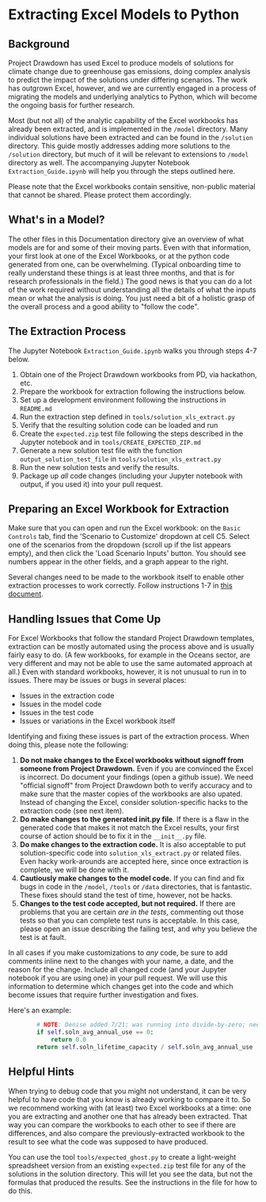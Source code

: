 # Extracting Excel Models to Python

## Background

Project Drawdown has used Excel to produce models of solutions for climate change due to greenhouse gas emissions, doing complex analysis to predict the impact of the solutions under differing scenarios.  The work has outgrown Excel, however, and we are currently engaged in a process of migrating the models and underlying analytics to Python, which will become the ongoing basis for further research.

Most (but not all) of the analytic capability of the Excel workbooks has already been extracted, and is implemented in the `/model` directory.  Many individual solutions have been extracted and can be found in the `/solution` directory.  This guide mostly addresses adding more solutions to the `/solution` directory, but much of it will be relevant to extensions to `/model` directory as well.
The accompanying Jupyter Notebook `Extraction_Guide.ipynb` will help you through the steps outlined here.

Please note that the Excel workbooks contain sensitive, non-public material that cannot be shared.  Please protect them accordingly.

## What's in a Model?

The other files in this Documentation directory give an overview of what models are for and some of their
moving parts.
Even with that information, your first look at one of the Excel Workbooks, or at the python code generated from one, can be overwhelming.  (Typical onboarding
time to really understand these things is at least three months, and that is for research professionals in the field.)
The good news is that you can do a lot of the work required without understanding all the details of what the inputs mean or
what the analysis is doing.  You just need a bit of a holistic grasp of the overall process and a good ability to "follow the code".

## The Extraction Process

The Jupyter Notebook `Extraction_Guide.ipynb` walks you through steps 4-7 below.

  1. Obtain one of the Project Drawdown workbooks from PD, via hackathon, etc. 
  2. Prepare the workbook for extraction following the instructions below.
  3. Set up a development environment following the instructions in `README.md`
  4. Run the extraction step defined in `tools/solution_xls_extract.py`
  5. Verify that the resulting solution code can be loaded and run
  6. Create the `expected.zip` test file following the steps described in the Jupyter notebook and in `tools/CREATE_EXPECTED_ZIP.md`
  7. Generate a new solution test file with the function `output_solution_test_file` in `tools/solution_xls_extract.py`
  8. Run the new solution tests and verify the results.
  9. Package up _all_ code changes (including your Jupyter notebook with output, if you used it) into your pull request.

## Preparing an Excel Workbook for Extraction

Make sure that you can open and run the Excel workbook:  on the `Basic Controls` tab, find the 'Scenario to Customize' dropdown at cell C5.  Select one of the scenarios from the dropdown (scroll up if the list appears empty), and then click the 'Load Scenario Inputs' button.  You should see numbers appear in the other fields, and a graph appear to the right.

Several changes need to be made to the workbook itself to enable other extraction processes to work correctly.  Follow instructions 1-7 in [this document](https://docs.google.com/document/d/1OiKg3_OOGjYOUdnHTQuZggsko5n31qv_YV4h77E3LHk/edit?usp=sharing).

## Handling Issues that Come Up

For Excel Workbooks that follow the standard Project Drawdown templates, extraction can be mostly automated using the process above and is usually fairly easy to do.  (A few workbooks, for example in the Oceans sector, are very different and may not be able to use the same automated approach at all.)  Even with standard workbooks, however, it is not unusual to run in to issues.  There may be issues or bugs in several places:
 * Issues in the extraction code
 * Issues in the model code
 * Issues in the test code
 * Issues or variations in the Excel workbook itself

Identifying and fixing these issues is part of the extraction process.  When doing this, please note the following:
 1. **Do not make changes to the Excel workbooks without signoff from someone from Project Drawdown.**  Even if you are convinced the Excel is incorrect.  Do document your findings (open a github issue).
 We need "official signoff" from Project Drawdown both to verify accuracy and to make sure that the master copies of the workbooks are also upated.
 Instead of changing the Excel, consider solution-specific hacks to the extraction code (see next item).
 2. **Do make changes to the generated __init__.py file**.  If there is a flaw in the generated code that makes it not match the Excel results, your first course of action should be to fix it in the `__init__.py` file.
 3. **Do make changes to the extraction code.**  It is also acceptable to put solution-specific code into `solution_xls_extract.py` or related files.
 Even hacky work-arounds are accepted here, since once extraction is complete, we will be done with it.
 4. **Cautiously make changes to the model code.**  If you can find and fix bugs in code in the `/model`, `/tools` or `/data` directories, that is fantastic.  These fixes should stand the test of time, however, not be hacks.
 5. **Changes to the test code accepted, but not required.** If there are problems that you are certain _are in the tests_, commenting out those tests so that you can complete test runs is acceptable.  In this case, please open an issue describing the failing test, and why you believe the test is at fault.

In all cases if you make customizations to *any* code, be sure to add comments inline next to the changes with your name, a date, and the
reason for the change.  Include all changed code (and your Jupyter notebook if you are using one) in your pull request.
We will use this information to determine which changes get into the code and which become issues that require further 
investigation and fixes.

Here's an example:
```python
        # NOTE: Denise added 7/21; was running into divide-by-zero; need to check if this is appropriate
        if self.soln_avg_annual_use == 0:
            return 0.0
        return self.soln_lifetime_capacity / self.soln_avg_annual_use
```

## Helpful Hints

When trying to debug code that you might not understand, it can be very helpful to have code that you know is already working to compare it to.  So we recommend working with (at least) two Excel workbooks at a time: one you are extracting and another one that has already been extracted.  That way you can compare the workbooks to each other to see if there are differences, and also compare the previously-extracted workbook to the result to see what the code was supposed to have produced.

You can use the tool `tools/expected_ghost.py` to create a light-weight spreadsheet version from an existing `expected.zip` test file for any of the solutions in the solution directory.  This will let you see the data, but not the formulas that produced the results.  See the instructions in the file for how to do this.
